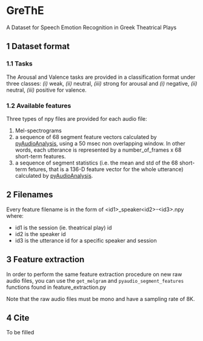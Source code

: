 # GreThE
A Dataset for Speech Emotion Recognition in Greek Theatrical Plays

## 1 Dataset format
### 1.1 Tasks

The Arousal and Valence tasks are provided in a classification format under three classes: _(i)_ weak, _(ii)_ neutral, _(iii)_ strong for arousal and _(i)_ negative, _(ii)_ neutral, _(iii)_ positive for valence.   

### 1.2 Available features
Three types of npy files are provided for each audio file:
1. Mel-spectrograms
2. a sequence of 68 segment feature vectors calculated by [pyAudioAnalysis](https://github.com/tyiannak/pyAudioAnalysis), using a 50 msec non overlapping window. In other words, each utterance is represented by a number_of_frames x 68 short-term features. 
3. a sequence of segment statistics (i.e. the mean and std of the 68 short-term fetures, that is a 136-D feature vector for the whole utterance) calculated by [pyAudioAnalysis](https://github.com/tyiannak/pyAudioAnalysis). 

## 2 Filenames
Every feature filename is in the form of \<id1>_speaker\<id2>-\<id3>.npy where:
- id1 is the session (ie. theatrical play) id
- id2 is the speaker id
- id3 is the utterance id for a specific speaker and session
  
## 3 Feature extraction

In order to perform the same feature extraction procedure on new raw audio files, you can use the ```get_melgram``` and ```pyaudio_segment_features``` functions found in feature_extraction.py

Note that the raw audio files must be mono and have a sampling rate of 8K. 

## 4 Cite

To be filled
